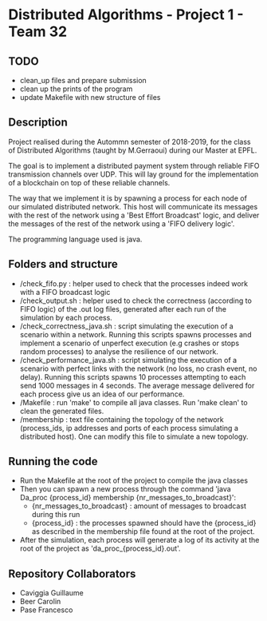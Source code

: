 # Distributed Algorithms - Project 1 - Team 32

## TODO
- clean_up files and prepare submission
- clean up the prints of the program
- update Makefile with new structure of files

## Description
Project realised during the Autommn semester of 2018-2019, for the class of Distributed Algorithms (taught by M.Gerraoui) during our Master at EPFL.
    
The goal is to implement a distributed payment system through reliable FIFO transmission channels over UDP. This will lay ground for the implementation of a blockchain on top of these reliable channels.

The way that we implement it is by spawning a process for each node of our simulated distributed network. This host will communicate its messages with the rest of the network using a 'Best Effort Broadcast' logic, and deliver the messages of the rest of the network using a 'FIFO delivery logic'.

The programming language used is java.

## Folders and structure 

- /check_fifo.py : helper used to check that the processes indeed work with a FIFO broadcast logic
- /check_output.sh : helper used to check the correctness (according to FIFO logic) of the .out log files, generated after each run of the simulation by each process.
- /check_correctness_java.sh : script simulating the execution of a scenario within a network. Running this scripts spawns processes and implement a scenario of unperfect execution (e.g crashes or stops random processes) to analyse the resilience of our network.
- /check_performance_java.sh : script simulating the execution of a scenario with perfect links with the network (no loss, no crash event, no delay). Running this scripts spawns 10 processes attempting to each send 1000 messages in 4 seconds. The average message delivered for each process give us an idea of our performance.
- /Makefile : run 'make' to compile all java classes. Run 'make clean' to clean the generated files.
- /membership : text file containing the topology of the network (process_ids, ip addresses and ports of each process simulating a distributed host). One can modify this file to simulate a new topology.


## Running the code
- Run the Makefile at the root of the project to compile the java classes
- Then you can spawn a new process through the command 'java Da_proc {process_id} membership {nr_messages_to_broadcast}':
    - {nr_messages_to_broadcast} : amount of messages to broadcast during this run
    - {process_id} : the processes spawned should have the {process_id} as described in the membership file found at the root of the project.
- After the simulation, each process will generate a log of its activity at the root of the project as 'da_proc_{process_id}.out'.

## Repository Collaborators

  - Caviggia Guillaume
  - Beer Carolin
  - Pase Francesco
